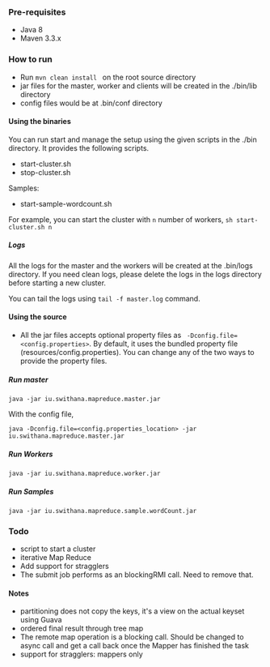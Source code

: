 ### Pre-requisites
- Java 8
- Maven 3.3.x

### How to run
- Run ```mvn clean install ``` on the root source directory
- jar files for the master, worker and clients will be created in the ./bin/lib directory
- config files would be at .bin/conf directory 

#### Using the binaries
You can run start and manage the setup using the given scripts in the ./bin directory. It provides the following scripts.
- start-cluster.sh
- stop-cluster.sh

Samples:
- start-sample-wordcount.sh

For example, you can start the cluster with ```n``` number of workers, 
```sh start-cluster.sh n```

##### Logs
All the logs for the master and the workers will be created at the .bin/logs directory. 
If you need clean logs, please delete the logs in the logs directory before starting a new cluster. 

You can tail the logs using ```tail -f master.log``` command. 

#### Using the source
- All the jar files accepts optional property files as
``` -Dconfig.file=<config.properties>```. By default, it uses the bundled property file (resources/config.properties).
You can change any of the two ways to provide the property files. 

##### Run master
```
java -jar iu.swithana.mapreduce.master.jar
```

With the config file, 
```
java -Dconfig.file=<config.properties_location> -jar iu.swithana.mapreduce.master.jar
```

##### Run Workers
```
java -jar iu.swithana.mapreduce.worker.jar
```

##### Run Samples
```
java -jar iu.swithana.mapreduce.sample.wordCount.jar
```

### Todo
- script to start a cluster
- iterative Map Reduce
- Add support for stragglers
- The submit job performs as an blockingRMI call. Need to remove that. 



#### Notes
- partitioning does not copy the keys, it's a view on the actual keyset using Guava
- ordered final result through tree map
- The remote map operation is a blocking call. Should be changed to async call and get a call back once the
 Mapper has finished the task
- support for stragglers: mappers only
 